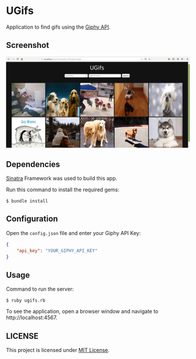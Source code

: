 # UGifs

Application to find gifs using the [Giphy API](https://developers.giphy.com/).

## Screenshot

<img src="image/ugifs.png" alt="ugifs">

## Dependencies

[Sinatra](http://sinatrarb.com/) Framework was used to build this app.

Run this command to install the required gems:

```
$ bundle install
```

## Configuration

Open the `config.json` file and enter your Giphy API Key:

```json
{
    "api_key": "YOUR_GIPHY_API_KEY"
}
```

## Usage

Command to run the server:

```
$ ruby ugifs.rb
```

To see the application, open a browser window and navigate to http://localhost:4567.

## LICENSE

This project is licensed under [MIT License](LICENSE).

